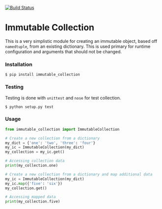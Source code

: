 [![Build Status](https://api.travis-ci.org/djtaylor/python-immutable-collection.png)](https://api.travis-ci.org/djtaylor/python-immutable-collection)


# Immutable Collection
This is a very simplistic module for creating an immutable object, based off `namedtuple`, from an existing dictionary. This is used primary for runtime configuration and arguments that should not be changed.

### Installation
```
$ pip install immutable_collection
```

### Testing
Testing is done with `unittest` and `nose` for test collection.
```
$ python setup.py test
```

### Usage
```python
from immutable_collection import ImmutableCollection

# Create a new collection from a dictionary
my_dict = {'one': 'two', 'three': 'four'}
my_ic = ImmutableCollection(my_dict)
my_collection = my_ic.get()

# Accessing collection data
print(my_collection.one)

# Create a new collection from a dictionary and map additional data
my_ic = ImmutableCollection(my_dict)
my_ic.map({'five': 'six'})
my_collection.get()

# Accessing mapped data
print(my_collection.five)
```
